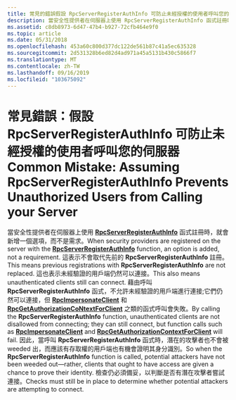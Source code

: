 ```yaml
---
title: 常見的錯誤假設 RpcServerRegisterAuthInfo 可防止未經授權的使用者呼叫您的伺服器
description: 當安全性提供者在伺服器上使用 RpcServerRegisterAuthInfo 函式註冊時，就會新增一個選項，而不是需求。
ms.assetid: c8db8973-6d47-47b4-b927-72cfb464e9f0
ms.topic: article
ms.date: 05/31/2018
ms.openlocfilehash: 453a60c800d377dc122de561b87c41a5ec635328
ms.sourcegitcommit: 2d531328b6ed82d4ad971a45a5131b430c5866f7
ms.translationtype: MT
ms.contentlocale: zh-TW
ms.lasthandoff: 09/16/2019
ms.locfileid: "103675092"
---
```

# <a name="common-mistake-assuming-rpcserverregisterauthinfo-prevents-unauthorized-users-from-calling-your-server"></a><span data-ttu-id="87308-103">常見錯誤：假設 RpcServerRegisterAuthInfo 可防止未經授權的使用者呼叫您的伺服器</span><span class="sxs-lookup"><span data-stu-id="87308-103">Common Mistake: Assuming RpcServerRegisterAuthInfo Prevents Unauthorized Users from Calling your Server</span></span>

<span data-ttu-id="87308-104">當安全性提供者在伺服器上使用 [**RpcServerRegisterAuthInfo**](/windows/desktop/api/Rpcdce/nf-rpcdce-rpcserverregisterauthinfo) 函式註冊時，就會新增一個選項，而不是需求。</span><span class="sxs-lookup"><span data-stu-id="87308-104">When security providers are registered on the server with the [**RpcServerRegisterAuthInfo**](/windows/desktop/api/Rpcdce/nf-rpcdce-rpcserverregisterauthinfo) function, an option is added, not a requirement.</span></span> <span data-ttu-id="87308-105">這表示不會取代先前的 **RpcServerRegisterAuthInfo** 註冊。</span><span class="sxs-lookup"><span data-stu-id="87308-105">This means previous registrations with **RpcServerRegisterAuthInfo** are not replaced.</span></span> <span data-ttu-id="87308-106">這也表示未經驗證的用戶端仍然可以連接。</span><span class="sxs-lookup"><span data-stu-id="87308-106">This also means unauthenticated clients still can connect.</span></span> <span data-ttu-id="87308-107">藉由呼叫 **RpcServerRegisterAuthInfo** 函式，不允許未經驗證的用戶端進行連接;它們仍然可以連接，但 [**RpcImpersonateClient**](/windows/desktop/api/Rpcdce/nf-rpcdce-rpcimpersonateclient) 和 [**RpcGetAuthorizationCoNtextForClient**](/windows/desktop/api/Rpcasync/nf-rpcasync-rpcgetauthorizationcontextforclient) 之類的函式呼叫會失敗。</span><span class="sxs-lookup"><span data-stu-id="87308-107">By calling the **RpcServerRegisterAuthInfo** function, unauthenticated clients are not disallowed from connecting; they can still connect, but function calls such as [**RpcImpersonateClient**](/windows/desktop/api/Rpcdce/nf-rpcdce-rpcimpersonateclient) and [**RpcGetAuthorizationContextForClient**](/windows/desktop/api/Rpcasync/nf-rpcasync-rpcgetauthorizationcontextforclient) will fail.</span></span> <span data-ttu-id="87308-108">因此，當呼叫 **RpcServerRegisterAuthInfo** 函式時，潛在的攻擊者也不會被 weeded 出，而應該有存取權的用戶端也有機會證明其身分識別。</span><span class="sxs-lookup"><span data-stu-id="87308-108">So when the **RpcServerRegisterAuthInfo** function is called, potential attackers have not been weeded out—rather, clients that ought to have access are given a chance to prove their identity.</span></span> <span data-ttu-id="87308-109">檢查仍必須備妥，以判斷是否有潛在攻擊者嘗試連接。</span><span class="sxs-lookup"><span data-stu-id="87308-109">Checks must still be in place to determine whether potential attackers are attempting to connect.</span></span>

 

 




